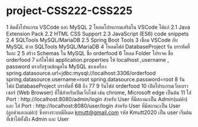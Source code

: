 # project-CSS222-CSS225

1 ติดตั้งโปรแกรม  VSCode และ MySQL 
2 โหลดโปรแกรมเสริมใน VSCode ได้แก่
	2.1 Java Extension Pack
	2.2 HTML CSS Support
	2.3 JavaScript (ES6) code snippets
	2.4 SQLTools MySQL/MariaDB
	2.5 Spring Boot Tools
3 เชื่อม VSCode กับ MySQL ด้วย SQLTools MySQL/MariaDB
4 โหลดไฟล์ DatabaseProject รัน บรรทัดที่ 1และ 2
5 สร้าง Schemas ใน MySQL ชื่อ orderfood
6 โหลด Folder โปรเจค ชื่อ orderfood
7 แก้ไขไฟล์ application.properties ให้ localhost ,username , password ตรงกับฐานข้อมูลใน MySQL ของเครื่อง
    spring.datasource.url=jdbc:mysql://localhost:3306/orderfood
    spring.datasource.username=root
    spring.datasource.password=root
8 รันไฟล์ DatabaseProject บรรทัดที่ 68 ถึง 77
9 รันไฟล์ orderfood 
10 เปิดโปรแกรมเว็บเบราเซอร์ (Web Browser) ที่ใช้สำหรับเปิดเว็บไซต์ เช่น chrome, Microsoft edge เป็นต้น
11 ใส่ Port :  http://localhost:8080/admin/login สำหรับ User ที่มีสถานะเป็น Admin(แม่ค้า) 
และ ใส่ Port :  http://localhost:8080/user/login สำหรับ User ที่มีสถานะเป็น User (ลูกค้าและแม่ค้า)
ซึ่งทางระบบมีอีเมล kmutt@gmail.com รหัส Kmutt2020 เป็น user เริ่มต้นที่เข้าได้ทั้งฝั่ง Admin และ User

